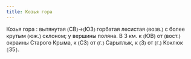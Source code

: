 ```yaml
---
title: Козья гора
---
```


Козья гора
: вытянутая ⦅СВ⦆→⦅ЮЗ⦆ горбатая лесистая ⦅возв.⦆ с более крутым ⦅юж.⦆ склоном; у вершины поляна. В 3 км. к ⦅ЮВ⦆ от ⦅вост.⦆ окраины Старого Крыма, к ⦅СЗ⦆ от ⦅г.⦆ Сарытлык, к ⦅З⦆ от ⦅г.⦆ Коклюк ⦃З5⦄.
